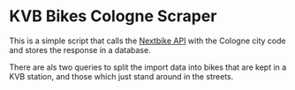 # KVB Bikes Cologne Scraper

This is a simple script that calls the [Nextbike API](http://api.nextbike.net/maps/nextbike-live.xml?city=14) with the Cologne city code and stores the response in a database.

There are als two queries to split the import data into bikes that are kept in a KVB station, and those which just stand around in the streets.
